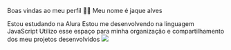 Boas vindas ao meu perfil 💙💙
Meu nome é jaque alves

Estou estudando na Alura
Estou me desenvolvendo na linguagem JavaScript
Utilizo esse espaço para minha organização e compartilhamento dos meu projetos desenvolvidos
![](![image](https://github.com/user-attachments/assets/8c6121e3-bc5e-4056-b3b7-93dba41d67c8)
)
